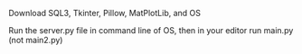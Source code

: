 
Download SQL3, Tkinter, Pillow, MatPlotLib, and OS

Run the server.py file in command line of OS, then in your editor run main.py (not main2.py)
